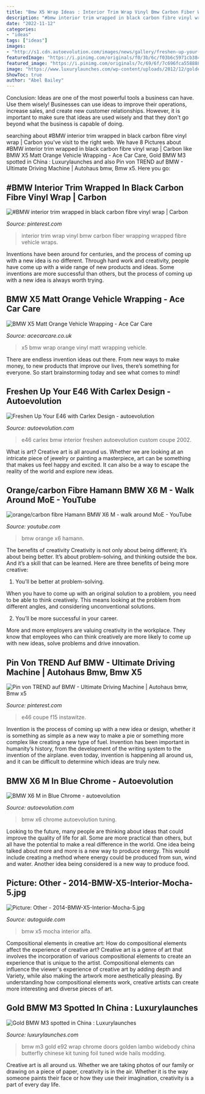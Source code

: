 ```yaml
---
title: "Bmw X5 Wrap Ideas : Interior Trim Wrap Vinyl Bmw Carbon Fiber Wrapping Wrapped Fibre Vehicle Wraps"
description: "#bmw interior trim wrapped in black carbon fibre vinyl wrap"
date: "2022-11-12"
categories:
- "ideas"
tags: ["ideas"]
images:
- "http://s1.cdn.autoevolution.com/images/news/gallery/freshen-up-your-e46-with-carlex-design_2.jpg"
featuredImage: "https://i.pinimg.com/originals/f0/3b/6c/f03b6c5971cb384ce15072d296a08ae7.jpg"
featured_image: "https://i.pinimg.com/originals/7c/69/6f/7c696fca5588887a9a0aab268b9039fe.jpg"
image: "https://www.luxurylaunches.com/wp-content/uploads/2012/12/golden-bmw-m3-2.jpg"
ShowToc: true
author: "Abel Bailey"
---
```



Conclusion: Ideas are one of the most powerful tools a business can have. Use them wisely!
Businesses can use ideas to improve their operations, increase sales, and create new customer relationships. However, it is important to make sure that ideas are used wisely and that they don't go beyond what the business is capable of doing.

	

		
searching about #BMW interior trim wrapped in black carbon fibre vinyl wrap | Carbon you've visit to the right web. We have 8 Pictures about #BMW interior trim wrapped in black carbon fibre vinyl wrap | Carbon like BMW X5 Matt Orange Vehicle Wrapping - Ace Car Care, Gold BMW M3 spotted in China : Luxurylaunches and also Pin von TREND auf BMW - Ultimate Driving Machine | Autohaus bmw, Bmw x5. Here you go:
		
    
## #BMW Interior Trim Wrapped In Black Carbon Fibre Vinyl Wrap | Carbon

<img loading=lazy src="https://i.pinimg.com/originals/7c/69/6f/7c696fca5588887a9a0aab268b9039fe.jpg" onerror="this.onerror=null;this.src='https://tse3.mm.bing.net/th?id=OIP.qMtuzL1QAXXxzs0VMm7a5wHaFj&amp;pid=15.1';" alt="#BMW interior trim wrapped in black carbon fibre vinyl wrap | Carbon">

_Source: pinterest.com_

>interior trim wrap vinyl bmw carbon fiber wrapping wrapped fibre vehicle wraps. 

	

Inventions have been around for centuries, and the process of coming up with a new idea is no different. Through hard work and creativity, people have come up with a wide range of new products and ideas. Some inventions are more successful than others, but the process of coming up with a new idea is always worth trying.

    
## BMW X5 Matt Orange Vehicle Wrapping - Ace Car Care

<img loading=lazy src="http://www.acecarcare.co.uk/wp-content/uploads/2014/04/DSC02176.jpg" onerror="this.onerror=null;this.src='https://tse4.mm.bing.net/th?id=OIP._-JNPBMEPkB2by2m3KFL-QHaE6&amp;pid=15.1';" alt="BMW X5 Matt Orange Vehicle Wrapping - Ace Car Care">

_Source: acecarcare.co.uk_

>x5 bmw wrap orange vinyl matt wrapping vehicle. 

	

There are endless invention ideas out there. From new ways to make money, to new products that improve our lives, there’s something for everyone. So start brainstorming today and see what comes to mind!

    
## Freshen Up Your E46 With Carlex Design - Autoevolution

<img loading=lazy src="http://s1.cdn.autoevolution.com/images/news/gallery/freshen-up-your-e46-with-carlex-design_2.jpg" onerror="this.onerror=null;this.src='https://tse2.mm.bing.net/th?id=OIP.QcGPbo8lyTGXXIQAF-AbiQHaE6&amp;pid=15.1';" alt="Freshen Up Your E46 with Carlex Design - autoevolution">

_Source: autoevolution.com_

>e46 carlex bmw interior freshen autoevolution custom coupe 2002. 

	

What is art?
Creative art is all around us. Whether we are looking at an intricate piece of jewelry or painting a masterpiece, art can be something that makes us feel happy and excited. It can also be a way to escape the reality of the world and explore new ideas.

    
## Orange/carbon Fibre Hamann BMW X6 M - Walk Around MoE - YouTube

<img loading=lazy src="http://i.ytimg.com/vi/swSvFcEKzZY/maxresdefault.jpg" onerror="this.onerror=null;this.src='https://tse1.mm.bing.net/th?id=OIP.8Of2kGCL5nAjylc5QTmTMAHaEK&amp;pid=15.1';" alt="orange/carbon fibre Hamann BMW X6 M - walk around MoE - YouTube">

_Source: youtube.com_

>bmw orange x6 hamann. 

	

The benefits of creativity
Creativity is not only about being different; it’s about being better. It’s about problem-solving, and thinking outside the box. And it’s a skill that can be learned. Here are three benefits of being more creative:
1. You’ll be better at problem-solving.

When you have to come up with an original solution to a problem, you need to be able to think creatively. This means looking at the problem from different angles, and considering unconventional solutions.

2. You’ll be more successful in your career.

More and more employers are valuing creativity in the workplace. They know that employees who can think creatively are more likely to come up with new ideas, solve problems and drive innovation.

    
## Pin Von TREND Auf BMW - Ultimate Driving Machine | Autohaus Bmw, Bmw X5

<img loading=lazy src="https://i.pinimg.com/originals/f0/3b/6c/f03b6c5971cb384ce15072d296a08ae7.jpg" onerror="this.onerror=null;this.src='https://tse4.mm.bing.net/th?id=OIP.tOk_PpdqZHGikOI4hvkJrgHaFG&amp;pid=15.1';" alt="Pin von TREND auf BMW - Ultimate Driving Machine | Autohaus bmw, Bmw x5">

_Source: pinterest.com_

>e46 coupe f15 instawitze. 

	

Invention is the process of coming up with a new idea or design, whether it is something as simple as a new way to make a pie or something more complex like creating a new type of fuel. Invention has been important in humanity’s history, from the development of the writing system to the invention of the airplane. even today, invention is happening all around us, and it can be difficult to determine which ideas are truly new.

    
## BMW X6 M In Blue Chrome - Autoevolution

<img loading=lazy src="http://s1.cdn.autoevolution.com/images/news/gallery/bmw-x6-m-in-blue-chrome-photo-gallery_3.jpg" onerror="this.onerror=null;this.src='https://tse2.mm.bing.net/th?id=OIP.AYyMH9Rdk4sWq4JU5G6wYwHaE6&amp;pid=15.1';" alt="BMW X6 M in Blue Chrome - autoevolution">

_Source: autoevolution.com_

>bmw x6 chrome autoevolution tuning. 

	

Looking to the future, many people are thinking about ideas that could improve the quality of life for all. Some are more practical than others, but all have the potential to make a real difference in the world. One idea being talked about more and more is a new way to produce energy. This would include creating a method where energy could be produced from sun, wind and water. Another idea being considered is a new way to produce food.

    
## Picture: Other - 2014-BMW-X5-Interior-Mocha-5.jpg

<img loading=lazy src="https://www.autoguide.com/gallery/d/827868-6/2014-BMW-X5-Interior-Mocha-5.jpg" onerror="this.onerror=null;this.src='https://tse2.mm.bing.net/th?id=OIP.mO3uQXJ_bssfTVmP2HiMUQHaE6&amp;pid=15.1';" alt="Picture: Other - 2014-BMW-X5-Interior-Mocha-5.jpg">

_Source: autoguide.com_

>bmw x5 mocha interior alfa. 

	

Compositional elements in creative art: How do compositional elements affect the experience of creative art?
Creative art is a genre of art that involves the incorporation of various compositional elements to create an experience that is unique to the artist. Compositional elements can influence the viewer's experience of creative art by adding depth and Variety, while also making the artwork more aesthetically pleasing. By understanding how compositional elements work, creative artists can create more interesting and diverse pieces of art.

    
## Gold BMW M3 Spotted In China : Luxurylaunches

<img loading=lazy src="https://www.luxurylaunches.com/wp-content/uploads/2012/12/golden-bmw-m3-2.jpg" onerror="this.onerror=null;this.src='https://tse1.mm.bing.net/th?id=OIP.WrIG_-cX4AIhrmWgfmI5jQHaEK&amp;pid=15.1';" alt="Gold BMW M3 spotted in China : Luxurylaunches">

_Source: luxurylaunches.com_

>bmw m3 gold e92 wrap chrome doors golden lambo widebody china butterfly chinese kit tuning foil tuned wide hails modding. 

	

Creative art is all around us. Whether we are taking photos of our family or drawing on a piece of paper, creativity is in the air. Whether it is the way someone paints their face or how they use their imagination, creativity is a part of every day life.

